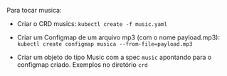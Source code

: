  Para tocar musica:

* Criar o CRD musics: ``kubectl create -f music.yaml``

* Criar um Configmap de um arquivo mp3 (com o nome payload.mp3): ``kubectl create configmap musica --from-file=payload.mp3``

* Criar um objeto do tipo Music com a spec ``music`` apontando para o configmap criado. Exemplos no diretório ``crd``


